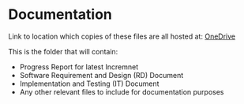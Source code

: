 # Documentation
Link to location which copies of these files are all hosted at: [OneDrive](https://fsu-my.sharepoint.com/:f:/r/personal/mlc22r_fsu_edu/Documents/CEN4090L%20Project?csf=1&web=1&e=hf6ket)

This is the folder that will contain:
* Progress Report for latest Incremnet
* Software Requirement and Design (RD) Document
* Implementation and Testing (IT) Document
* Any other relevant files to include for documentation purposes
